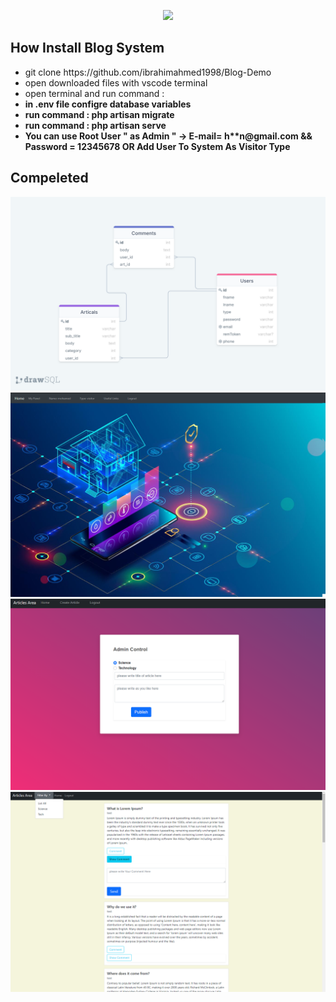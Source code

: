 <p align="center"><a href="https://laravel.com" target="_blank"><img src="https://raw.githubusercontent.com/laravel/art/master/logo-lockup/5%20SVG/2%20CMYK/1%20Full%20Color/laravel-logolockup-cmyk-red.svg" width="400"></a></p>

## How Install Blog System 
 <ul>
 <li> git clone https://github.com/ibrahimahmed1998/Blog-Demo </li>
 <li> open downloaded files with vscode terminal  </li>
 <li> open terminal and run command  :<b  composer install</b>  </li>
 <li> in .env file configre database variables   </li>
 <li> run command :<b > php artisan migrate</b>  </li>
    <li>  run command : <b >php artisan serve</b>   </li>
    <li> You can use <b>Root User</b> " as Admin " -> E-mail= h**n@gmail.com && Password = 12345678 OR Add User To System As Visitor Type </li>
 </ul>
           
## Compeleted
 <img src="database.png">
 <img src="main.png">
 <img src="addarticale.png">
 <img src="list.png">
